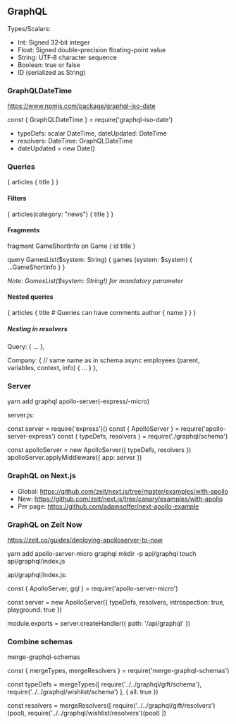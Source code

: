 ## GraphQL

Types/Scalars:

- Int: Signed 32‐bit integer
- Float: Signed double-precision floating-point value
- String: UTF‐8 character sequence
- Boolean: true or false
- ID (serialized as String)

### GraphQLDateTime

https://www.npmjs.com/package/graphql-iso-date

  const { GraphQLDateTime } = require('graphql-iso-date')

- typeDefs: scalar DateTime, dateUpdated: DateTime
- resolvers: DateTime: GraphQLDateTime
- dateUpdated = new Date()


### Queries

  {
    articles {
      title
    }
  }

#### Filters

  {
    articles(category: "news") {
      title
    }
  }

#### Fragments

  fragment GameShortInfo on Game {
    id
    title
  }

  query GamesList($system: String) {
    games (system: $system) {
      ...GameShortInfo
    }
  }

_Note: GamesList($system: String!) for mandatory parameter_

#### Nested queries

  {
    articles {
      title
      # Queries can have comments
      author {
        name
      }
    }
  }

##### Nesting in resolvers

  Query: {
    ...
  },

  Company: { // same name as in schema
    async employees (parent, variables, context, info) {
      ...
    }
  },

### Server

  yarn add graphql apollo-server(-express/-micro)

server.js:

  const server = require('express')()
  const { ApolloServer } = require('apollo-server-express')
  const { typeDefs, resolvers } = require('./graphql/schema')

  const apolloServer = new ApolloServer({ typeDefs, resolvers })
  apolloServer.applyMiddleware({ app: server })


### GraphQL on Next.js

- Global: https://github.com/zeit/next.js/tree/master/examples/with-apollo
- New:    https://github.com/zeit/next.js/tree/canary/examples/with-apollo
- Per page: https://github.com/adamsoffer/next-apollo-example

### GraphQL on Zeit Now

https://zeit.co/guides/deploying-apolloserver-to-now

  yarn add apollo-server-micro graphql
  mkdir -p api/graphql
  touch api/graphql/index.js

api/graphql/index.js:

  const { ApolloServer, gql } = require('apollo-server-micro')

  const server = new ApolloServer({
    typeDefs,
    resolvers,
    introspection: true,
    playground: true
  })

  module.exports = server.createHandler({ path: '/api/graphql' })

### Combine schemas

merge-graphql-schemas

  const { mergeTypes, mergeResolvers }  = require('merge-graphql-schemas')

  const typeDefs = mergeTypes([
    require('../../graphql/gift/schema'),
    require('../../graphql/wishlist/schema')
  ], { all: true })

  const resolvers = mergeResolvers([
    require('../../graphql/gift/resolvers')(pool),
    require('../../graphql/wishlist/resolvers')(pool)
  ])
